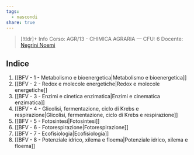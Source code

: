 ```yaml
---
tags:
  - nascondi
share: true
---
```

> [!tldr]+ Info
> Corso: AGR/13 - CHIMICA AGRARIA — CFU: 6
> Docente: [Negrini Noemi](https://www.unimi.it/it/ugov/person/noemi-negrini)

## Indice
1. [[BFV - 1 - Metabolismo e bioenergetica|Metabolismo e bioenergetica]]
2. [[BFV - 2 - Redox e molecole energetiche|Redox e molecole energetiche]]
3. [[BFV - 3 - Enzimi e cinetica enzimatica|Enzimi e cinematica enzimatica]]
4. [[BFV - 4 - Glicolisi, fermentazione, ciclo di Krebs e respirazione|Glicolisi, fermentazione, ciclo di Krebs e respirazione]]
5. [[BFV - 5 - Fotosintesi|Fotosintesi]]
6. [[BFV - 6 - Fotorespirazione|Fotorespirazione]]
7. [[BFV - 7 - Ecofisiologia|Ecofisiologia]]
8. [[BFV - 8 - Potenziale idrico, xilema e floema|Potenziale idrico, xilema e floema]]
